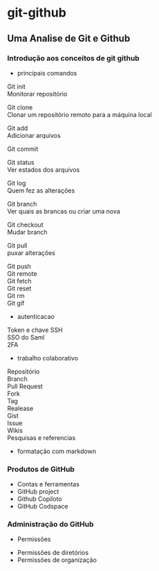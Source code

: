 # git-github

## Uma Analise de Git e Github

### Introdução aos conceitos de git github
* principais comandos

Git init\
Monitorar repositório

Git clone\
Clonar um repositório remoto para a máquina local

Git add\
Adicionar arquivos

Git commit

Git status\
Ver estados dos arquivos 

Git log\
Quem fez as alterações 

Git branch\
Ver quais as brancas ou criar uma nova

Git checkout\
Mudar branch 

Git pull\
puxar alterações 

Git push\
Git remote\
Git fetch\
Git reset\
Git rm\
Git gif
* autenticacao
  
Token e chave SSH\
SSO do Saml\
2FA

* trabalho colaborativo

Repositório\
Branch\
Pull Request\
Fork\
Tag\
Realease\
Gist\
Issue\
Wikis\
Pesquisas e referencias

* formatação com markdown

### Produtos de GitHub
* Contas e ferramentas 
* GitHub project
* Github Copiloto
* GitHub Codspace

### Administração do GitHub
* Permissões 
- Permissões de diretórios 
- Permissões de organização 



